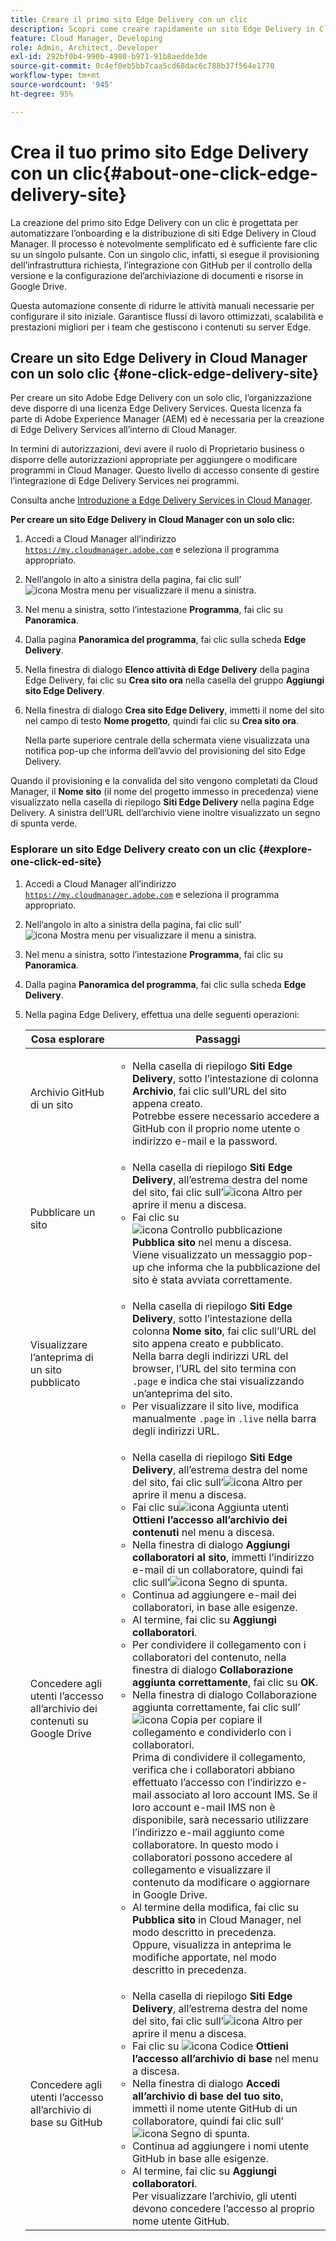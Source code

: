 ```yaml
---
title: Creare il primo sito Edge Delivery con un clic
description: Scopri come creare rapidamente un sito Edge Delivery in Cloud Manager con il solo clic di un pulsante.
feature: Cloud Manager, Developing
role: Admin, Architect, Developer
exl-id: 292bf0b4-990b-4980-b971-91b8aedde3de
source-git-commit: 0c4ef0eb5bb7caa5cd68dac6c788b37f564e1770
workflow-type: tm+mt
source-wordcount: '945'
ht-degree: 95%

---
```


# Crea il tuo primo sito Edge Delivery con un clic{#about-one-click-edge-delivery-site}

La creazione del primo sito Edge Delivery con un clic è progettata per automatizzare l’onboarding e la distribuzione di siti Edge Delivery in Cloud Manager. Il processo è notevolmente semplificato ed è sufficiente fare clic su un singolo pulsante. Con un singolo clic, infatti, si esegue il provisioning dell’infrastruttura richiesta, l’integrazione con GitHub per il controllo della versione e la configurazione del’archiviazione di documenti e risorse in Google Drive.

Questa automazione consente di ridurre le attività manuali necessarie per configurare il sito iniziale. Garantisce flussi di lavoro ottimizzati, scalabilità e prestazioni migliori per i team che gestiscono i contenuti su server Edge.

<!-- Check out this quick 2-minute video for a step-by-step walkthrough on creating your first Edge Delivery site—no hassle, just one click.

>[!VIDEO](https://video.tv.adobe.com/v/3458975?quality=12&learn=on) -->



<!-- >
## Practical use cases {#use-cases}

| Use case | Description |
| --- | --- |
| Website and application deployment | <ul><li>Automate the hosting and delivery of static or dynamic sites.</li><li>Ensure fast performance through edge caching. </li></ul> |
| API gateway and content delivery | <ul><li>Optimize API responses by caching data at the edge.</li><li>Reduce backend load and improved response times. </li></ul> |
| Real-time content updates | <ul><li>Instant deployment of new content across edge locations.</li><li>Support integration with automated content pipelines. </li></ul> |
| Edge computing workloads | <ul><li>Support serverless computing to process workloads closer to users.</li><li>Reduce latency and enhance performance. </li></ul> |
| Security and governance | <ul><li>Security is provided with integrated DDoS (Distributed Denial of Service) protection and WAF (Web Application Firewall) integration.</li><li>Ensure that content is delivered securely through TLS (Transport Security Layer) encryption. </li></ul> |
-->





## Creare un sito Edge Delivery in Cloud Manager con un solo clic {#one-click-edge-delivery-site}

Per creare un sito Adobe Edge Delivery con un solo clic, l’organizzazione deve disporre di una licenza Edge Delivery Services. Questa licenza fa parte di Adobe Experience Manager (AEM) ed è necessaria per la creazione di Edge Delivery Services all’interno di Cloud Manager.

In termini di autorizzazioni, devi avere il ruolo di Proprietario business o disporre delle autorizzazioni appropriate per aggiungere o modificare programmi in Cloud Manager. Questo livello di accesso consente di gestire l’integrazione di Edge Delivery Services nei programmi.

Consulta anche [Introduzione a Edge Delivery Services in Cloud Manager](/help/implementing/cloud-manager/edge-delivery/introduction-to-edge-delivery-services.md).

<!-- PROPER AEM BOT CONFIGURATIONS MUST BE IN PLACE FIRST FOR AUTOMATIC CONTENT UPDATES? TRUE or FALSE? -->

**Per creare un sito Edge Delivery in Cloud Manager con un solo clic:**

1. Accedi a Cloud Manager all’indirizzo [`https://my.cloudmanager.adobe.com`](https://my.cloudmanager.adobe.com/) e seleziona il programma appropriato.
1. Nell’angolo in alto a sinistra della pagina, fai clic sull’![icona Mostra menu](https://spectrum.adobe.com/static/icons/workflow_18/Smock_ShowMenu_18_N.svg) per visualizzare il menu a sinistra.
1. Nel menu a sinistra, sotto l’intestazione **Programma**, fai clic su **Panoramica**.
1. Dalla pagina **Panoramica del programma**, fai clic sulla scheda **Edge Delivery**.
1. Nella finestra di dialogo **Elenco attività di Edge Delivery** della pagina Edge Delivery, fai clic su **Crea sito ora** nella casella del gruppo **Aggiungi sito Edge Delivery**.
1. Nella finestra di dialogo **Crea sito Edge Delivery**, immetti il nome del sito nel campo di testo **Nome progetto**, quindi fai clic su **Crea sito ora**.

   Nella parte superiore centrale della schermata viene visualizzata una notifica pop-up che informa dell’avvio del provisioning del sito Edge Delivery.

Quando il provisioning e la convalida del sito vengono completati da Cloud Manager, il **Nome sito** (il nome del progetto immesso in precedenza) viene visualizzato nella casella di riepilogo **Siti Edge Delivery** nella pagina Edge Delivery. A sinistra dell’URL dell’archivio viene inoltre visualizzato un segno di spunta verde.


### Esplorare un sito Edge Delivery creato con un clic {#explore-one-click-ed-site}

1. Accedi a Cloud Manager all’indirizzo [`https://my.cloudmanager.adobe.com`](https://my.cloudmanager.adobe.com/) e seleziona il programma appropriato.
1. Nell’angolo in alto a sinistra della pagina, fai clic sull’![icona Mostra menu](https://spectrum.adobe.com/static/icons/workflow_18/Smock_ShowMenu_18_N.svg) per visualizzare il menu a sinistra.
1. Nel menu a sinistra, sotto l’intestazione **Programma**, fai clic su **Panoramica**.
1. Dalla pagina **Panoramica del programma**, fai clic sulla scheda **Edge Delivery**.
1. Nella pagina Edge Delivery, effettua una delle seguenti operazioni:

   | Cosa esplorare | Passaggi |
   | --- | --- |
   | Archivio GitHub di un sito | <ul><li>Nella casella di riepilogo **Siti Edge Delivery**, sotto l’intestazione di colonna **Archivio**, fai clic sull’URL del sito appena creato.<br>Potrebbe essere necessario accedere a GitHub con il proprio nome utente o indirizzo e-mail e la password.</li> |
   | Pubblicare un sito | <ul><li> Nella casella di riepilogo **Siti Edge Delivery**, all’estrema destra del nome del sito, fai clic sull’![icona Altro](https://spectrum.adobe.com/static/icons/workflow_18/Smock_More_18_N.svg) per aprire il menu a discesa.</li><li>Fai clic su ![icona Controllo pubblicazione](https://spectrum.adobe.com/static/icons/workflow_18/Smock_PublishCheck_18_N.svg) **Pubblica sito** nel menu a discesa.<br>Viene visualizzato un messaggio pop-up che informa che la pubblicazione del sito è stata avviata correttamente.</li></ul> |
   | Visualizzare l’anteprima di un sito pubblicato | <ul><li>Nella casella di riepilogo **Siti Edge Delivery**, sotto l’intestazione della colonna **Nome sito**, fai clic sull’URL del sito appena creato e pubblicato.<br>Nella barra degli indirizzi URL del browser, l’URL del sito termina con `.page` e indica che stai visualizzando un’anteprima del sito.</li><li>Per visualizzare il sito live, modifica manualmente `.page` in `.live` nella barra degli indirizzi URL.</li></ul> |
   | Concedere agli utenti l’accesso all’archivio dei contenuti su Google Drive | <ul><li> Nella casella di riepilogo **Siti Edge Delivery**, all’estrema destra del nome del sito, fai clic sull’![icona Altro](https://spectrum.adobe.com/static/icons/workflow_18/Smock_More_18_N.svg) per aprire il menu a discesa.</li><li>Fai clic su![icona Aggiunta utenti](https://spectrum.adobe.com/static/icons/workflow_18/Smock_UsersAdd_18_N.svg) **Ottieni l’accesso all’archivio dei contenuti** nel menu a discesa.</li><li>Nella finestra di dialogo **Aggiungi collaboratori al sito**, immetti l’indirizzo e-mail di un collaboratore, quindi fai clic sull’![icona Segno di spunta](https://spectrum.adobe.com/static/icons/workflow_18/Smock_Checkmark_18_N.svg).</li><li>Continua ad aggiungere e-mail dei collaboratori, in base alle esigenze.</li><li>Al termine, fai clic su **Aggiungi collaboratori**.</li><li>Per condividere il collegamento con i collaboratori del contenuto, nella finestra di dialogo **Collaborazione aggiunta correttamente**, fai clic su **OK**.</li><li>Nella finestra di dialogo Collaborazione aggiunta correttamente, fai clic sull’![icona Copia](https://spectrum.adobe.com/static/icons/workflow_18/Smock_Copy_18_N.svg) per copiare il collegamento e condividerlo con i collaboratori.<br>Prima di condividere il collegamento, verifica che i collaboratori abbiano effettuato l’accesso con l’indirizzo e-mail associato al loro account IMS. Se il loro account e-mail IMS non è disponibile, sarà necessario utilizzare l’indirizzo e-mail aggiunto come collaboratore. In questo modo i collaboratori possono accedere al collegamento e visualizzare il contenuto da modificare o aggiornare in Google Drive.</li><li>Al termine della modifica, fai clic su **Pubblica sito** in Cloud Manager, nel modo descritto in precedenza.<br>Oppure, visualizza in anteprima le modifiche apportate, nel modo descritto in precedenza.</li></ul> |
   | Concedere agli utenti l’accesso all’archivio di base su GitHub | <ul><li> Nella casella di riepilogo **Siti Edge Delivery**, all’estrema destra del nome del sito, fai clic sull’![icona Altro](https://spectrum.adobe.com/static/icons/workflow_18/Smock_More_18_N.svg) per aprire il menu a discesa.</li><li>Fai clic su ![icona Codice](https://spectrum.adobe.com/static/icons/workflow_18/Smock_Code_18_N.svg) **Ottieni l’accesso all’archivio di base** nel menu a discesa.</li><li>Nella finestra di dialogo **Accedi all’archivio di base del tuo sito**, immetti il nome utente GitHub di un collaboratore, quindi fai clic sull’![icona Segno di spunta](https://spectrum.adobe.com/static/icons/workflow_18/Smock_Checkmark_18_N.svg).</li><li>Continua ad aggiungere i nomi utente GitHub in base alle esigenze.</li><li>Al termine, fai clic su **Aggiungi collaboratori**.</li>Per visualizzare l’archivio, gli utenti devono concedere l’accesso al proprio nome utente GitHub. |
